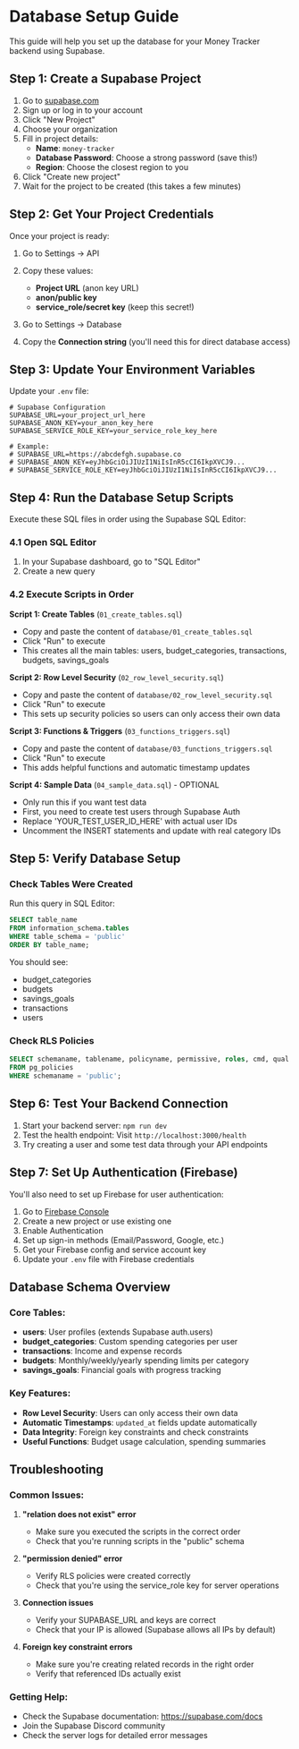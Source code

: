 # Database Setup Guide

This guide will help you set up the database for your Money Tracker backend using Supabase.

## Step 1: Create a Supabase Project

1. Go to [supabase.com](https://supabase.com)
2. Sign up or log in to your account
3. Click "New Project"
4. Choose your organization
5. Fill in project details:
   - **Name**: `money-tracker`
   - **Database Password**: Choose a strong password (save this!)
   - **Region**: Choose the closest region to you
6. Click "Create new project"
7. Wait for the project to be created (this takes a few minutes)

## Step 2: Get Your Project Credentials

Once your project is ready:

1. Go to Settings → API
2. Copy these values:

   - **Project URL** (anon key URL)
   - **anon/public key**
   - **service_role/secret key** (keep this secret!)

3. Go to Settings → Database
4. Copy the **Connection string** (you'll need this for direct database access)

## Step 3: Update Your Environment Variables

Update your `.env` file:

```env
# Supabase Configuration
SUPABASE_URL=your_project_url_here
SUPABASE_ANON_KEY=your_anon_key_here
SUPABASE_SERVICE_ROLE_KEY=your_service_role_key_here

# Example:
# SUPABASE_URL=https://abcdefgh.supabase.co
# SUPABASE_ANON_KEY=eyJhbGciOiJIUzI1NiIsInR5cCI6IkpXVCJ9...
# SUPABASE_SERVICE_ROLE_KEY=eyJhbGciOiJIUzI1NiIsInR5cCI6IkpXVCJ9...
```

## Step 4: Run the Database Setup Scripts

Execute these SQL files in order using the Supabase SQL Editor:

### 4.1 Open SQL Editor

1. In your Supabase dashboard, go to "SQL Editor"
2. Create a new query

### 4.2 Execute Scripts in Order

**Script 1: Create Tables** (`01_create_tables.sql`)

- Copy and paste the content of `database/01_create_tables.sql`
- Click "Run" to execute
- This creates all the main tables: users, budget_categories, transactions, budgets, savings_goals

**Script 2: Row Level Security** (`02_row_level_security.sql`)

- Copy and paste the content of `database/02_row_level_security.sql`
- Click "Run" to execute
- This sets up security policies so users can only access their own data

**Script 3: Functions & Triggers** (`03_functions_triggers.sql`)

- Copy and paste the content of `database/03_functions_triggers.sql`
- Click "Run" to execute
- This adds helpful functions and automatic timestamp updates

**Script 4: Sample Data** (`04_sample_data.sql`) - OPTIONAL

- Only run this if you want test data
- First, you need to create test users through Supabase Auth
- Replace 'YOUR_TEST_USER_ID_HERE' with actual user IDs
- Uncomment the INSERT statements and update with real category IDs

## Step 5: Verify Database Setup

### Check Tables Were Created

Run this query in SQL Editor:

```sql
SELECT table_name
FROM information_schema.tables
WHERE table_schema = 'public'
ORDER BY table_name;
```

You should see:

- budget_categories
- budgets
- savings_goals
- transactions
- users

### Check RLS Policies

```sql
SELECT schemaname, tablename, policyname, permissive, roles, cmd, qual
FROM pg_policies
WHERE schemaname = 'public';
```

## Step 6: Test Your Backend Connection

1. Start your backend server: `npm run dev`
2. Test the health endpoint: Visit `http://localhost:3000/health`
3. Try creating a user and some test data through your API endpoints

## Step 7: Set Up Authentication (Firebase)

You'll also need to set up Firebase for user authentication:

1. Go to [Firebase Console](https://console.firebase.google.com)
2. Create a new project or use existing one
3. Enable Authentication
4. Set up sign-in methods (Email/Password, Google, etc.)
5. Get your Firebase config and service account key
6. Update your `.env` file with Firebase credentials

## Database Schema Overview

### Core Tables:

- **users**: User profiles (extends Supabase auth.users)
- **budget_categories**: Custom spending categories per user
- **transactions**: Income and expense records
- **budgets**: Monthly/weekly/yearly spending limits per category
- **savings_goals**: Financial goals with progress tracking

### Key Features:

- **Row Level Security**: Users can only access their own data
- **Automatic Timestamps**: `updated_at` fields update automatically
- **Data Integrity**: Foreign key constraints and check constraints
- **Useful Functions**: Budget usage calculation, spending summaries

## Troubleshooting

### Common Issues:

1. **"relation does not exist" error**

   - Make sure you executed the scripts in the correct order
   - Check that you're running scripts in the "public" schema

2. **"permission denied" error**

   - Verify RLS policies were created correctly
   - Check that you're using the service_role key for server operations

3. **Connection issues**

   - Verify your SUPABASE_URL and keys are correct
   - Check that your IP is allowed (Supabase allows all IPs by default)

4. **Foreign key constraint errors**
   - Make sure you're creating related records in the right order
   - Verify that referenced IDs actually exist

### Getting Help:

- Check the Supabase documentation: https://supabase.com/docs
- Join the Supabase Discord community
- Check the server logs for detailed error messages
